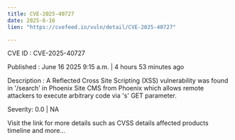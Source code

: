 ```yaml
---
title: CVE-2025-40727
date: 2025-6-16
lien: "https://cvefeed.io/vuln/detail/CVE-2025-40727"

---
```


CVE ID : CVE-2025-40727

Published :  June 16
2025
9:15 a.m. | 4 hours
53 minutes ago

Description : A Reflected Cross Site Scripting (XSS) vulnerability was found in '/search' in Phoenix Site CMS from Phoenix
which allows remote attackers to execute arbitrary code via 's' GET parameter.

Severity: 0.0 | NA

Visit the link for more details
such as CVSS details
affected products
timeline
and more...
